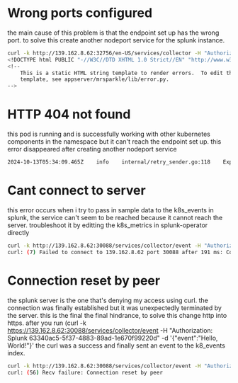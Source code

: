 # Wrong ports configured
the main cause of this problem is that the endpoint set up has the wrong port. to solve this create another nodeport service for the splunk instance. 

```bash
curl -k http://139.162.8.62:32756/en-US/services/collector -H "Authorization: Splunk 63340ac5-5f37-4883-89ad-1e670f99220d" -d '{"event":"Hello, World!"}'
<!DOCTYPE html PUBLIC "-//W3C//DTD XHTML 1.0 Strict//EN" "http://www.w3.org/TR/xhtml1/DTD/xhtml1-strict.dtd">
<!-- 
    This is a static HTML string template to render errors.  To edit this
    template, see appserver/mrsparkle/lib/error.py. 
-->
```

# HTTP 404 not found
this pod is running and is successfully working with other kubernetes components in the namespace but it can't reach the endpoint set up. this error disappeared after creating another nodeport service

```bash
2024-10-13T05:34:09.465Z    info    internal/retry_sender.go:118    Exporting failed. Will retry the request after interval.    {"kind": "exporter", "data_type": "logs", "name": "splunk_hec/platform_logs", "error": "HTTP 404 \"Not Found\"", "interval": "15.146878891s"}
```

# Cant connect to server
this error occurs when i try to pass in sample data to the k8s_events in splunk, the service can't seem to be reached because it cannot reach the server. troubleshoot it by editting the k8s_metrics in splunk-operator directly

```bash
curl -k http://139.162.8.62:30088/services/collector/event -H "Authorization: Splunk 63340ac5-5f37-4883-89ad-1e670f99220d" -d '{"event":"Hello, World!"}'
curl: (7) Failed to connect to 139.162.8.62 port 30088 after 191 ms: Couldn't connect to server
```

# Connection reset by peer
the splunk server is the one that's denying my access using curl. the connection was finally established but it was unexpectedly terminated by the server. this is the final the final hindrance, to solve this change http into https. after you run (curl -k https://139.162.8.62:30088/services/collector/event -H "Authorization: Splunk 63340ac5-5f37-4883-89ad-1e670f99220d" -d '{"event":"Hello, World!"}' the curl was a success and finally sent an event to the k8_events index.


```bash
curl -k http://139.162.8.62:30088/services/collector/event -H "Authorization: Splunk 63340ac5-5f37-4883-89ad-1e670f99220d" -d '{"event":"Hello, World!"}'
curl: (56) Recv failure: Connection reset by peer
```
